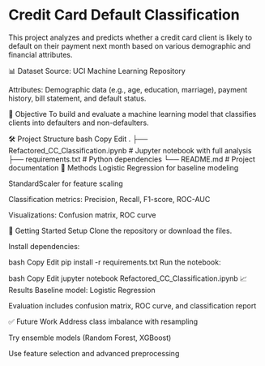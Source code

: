 # Credit Card Default Classification
This project analyzes and predicts whether a credit card client is likely to default on their payment next month based on various demographic and financial attributes.

📊 Dataset
Source: UCI Machine Learning Repository

Attributes: Demographic data (e.g., age, education, marriage), payment history, bill statement, and default status.

🎯 Objective
To build and evaluate a machine learning model that classifies clients into defaulters and non-defaulters.

🛠️ Project Structure
bash
Copy
Edit
.
├── Refactored_CC_Classification.ipynb   # Jupyter notebook with full analysis
├── requirements.txt                     # Python dependencies
└── README.md                            # Project documentation
🧪 Methods
Logistic Regression for baseline modeling

StandardScaler for feature scaling

Classification metrics: Precision, Recall, F1-score, ROC-AUC

Visualizations: Confusion matrix, ROC curve

🚀 Getting Started
Setup
Clone the repository or download the files.

Install dependencies:

bash
Copy
Edit
pip install -r requirements.txt
Run the notebook:

bash
Copy
Edit
jupyter notebook Refactored_CC_Classification.ipynb
📈 Results
Baseline model: Logistic Regression

Evaluation includes confusion matrix, ROC curve, and classification report

✅ Future Work
Address class imbalance with resampling

Try ensemble models (Random Forest, XGBoost)

Use feature selection and advanced preprocessing


